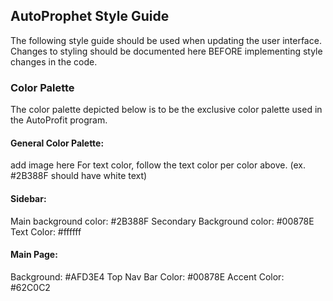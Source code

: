 ## AutoProphet Style Guide
The following style guide should be used when updating the user interface. Changes to styling should be documented here BEFORE implementing style changes in the code.

### Color Palette
The color palette depicted below is to be the exclusive color palette used in the AutoProfit program.

#### General Color Palette:
add image here
For text color, follow the text color per color above. (ex. #2B388F should have white text) 

#### Sidebar:
Main background color: #2B388F
Secondary Background color: #00878E
Text Color: #ffffff

#### Main Page:
Background: #AFD3E4
Top Nav Bar Color: #00878E
Accent Color: #62C0C2

